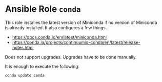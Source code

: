 # Ansible Role `conda`

This role installes the latest version of Miniconda if no version of Miniconda
is already installed. It also configures a few things.

- https://docs.conda.io/en/latest/miniconda.html
- https://conda.io/projects/continuumio-conda/en/latest/release-notes.html

Does not support upgrades. Upgrades have to be done manually.

It is enough to execute the following:

    conda update conda
